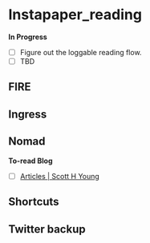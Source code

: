# Instapaper_reading

**In Progress**
- [ ] Figure out the loggable reading flow.
- [ ] TBD

## FIRE

## Ingress

## Nomad

**To-read Blog**

- [ ] [Articles | Scott H Young](https://www.scotthyoung.com/blog/articles/)

## Shortcuts

## Twitter backup

